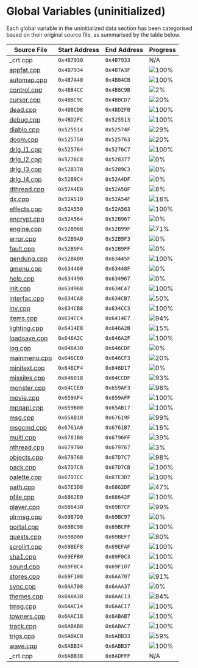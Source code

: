 # Global Variables (uninitialized)

Each global variable in the uninitialized data section has been categorised based on their original source file, as summarised by the table below.

| Source File                | Start Address | End Address | Progress                                                         |
|----------------------------|---------------|-------------|------------------------------------------------------------------|
| _crt.cpp                   | `0x4B7930`    | `0x4B7933`  | N/A                                                              |
| [appfat.cpp](appfat.h)     | `0x4B7934`    | `0x4B7A3F`  | ![100%](https://progress-bar.dev/100/ "(268/268 bytes)")         |
| [automap.cpp](automap.h)   | `0x4B7A40`    | `0x4B84CB`  | ![100%](https://progress-bar.dev/100/ "(2700/2700 bytes)")       |
| [control.cpp](control.h)   | `0x4B84CC`    | `0x4B8C9B`  | ![2%](https://progress-bar.dev/2/ "(56/2000 bytes)")             |
| [cursor.cpp](cursor.h)     | `0x4B8C9C`    | `0x4B8CD7`  | ![20%](https://progress-bar.dev/20/ "(12/60 bytes)")             |
| [dead.cpp](dead.h)         | `0x4B8CD8`    | `0x4BD2FB`  | ![100%](https://progress-bar.dev/100/ "(17956/17956 bytes)")     |
| [debug.cpp](debug.h)       | `0x4BD2FC`    | `0x525513`  | ![100%](https://progress-bar.dev/100/ "(426520/426520 bytes)")   |
| [diablo.cpp](diablo.h)     | `0x525514`    | `0x52574F`  | ![29%](https://progress-bar.dev/29/ "(169/572 bytes)")           |
| [doom.cpp](doom.h)         | `0x525750`    | `0x525763`  | ![20%](https://progress-bar.dev/20/ "(4/20 bytes)")              |
| [drlg_l1.cpp](drlg_l1.h)   | `0x525764`    | `0x5276C7`  | ![100%](https://progress-bar.dev/100/ "(8036/8036 bytes)")       |
| [drlg_l2.cpp](drlg_l2.h)   | `0x5276C8`    | `0x528377`  | ![0%](https://progress-bar.dev/0/ "(0/3248 bytes)")              |
| [drlg_l3.cpp](drlg_l3.h)   | `0x528378`    | `0x5289C3`  | ![0%](https://progress-bar.dev/0/ "(0/1612 bytes)")              |
| [drlg_l4.cpp](drlg_l4.h)   | `0x5289C4`    | `0x52A4DF`  | ![0%](https://progress-bar.dev/0/ "(0/6940 bytes)")              |
| [dthread.cpp](dthread.h)   | `0x52A4E0`    | `0x52A50F`  | ![8%](https://progress-bar.dev/8/ "(4/48 bytes)")                |
| [dx.cpp](dx.h)             | `0x52A510`    | `0x52A54F`  | ![18%](https://progress-bar.dev/18/ "(12/64 bytes)")             |
| [effects.cpp](effects.h)   | `0x52A550`    | `0x52A563`  | ![100%](https://progress-bar.dev/100/ "(20/20 bytes)")           |
| [encrypt.cpp](encrypt.h)   | `0x52A564`    | `0x52B967`  | ![0%](https://progress-bar.dev/0/ "(0/5124 bytes)")              |
| [engine.cpp](engine.h)     | `0x52B968`    | `0x52B99F`  | ![71%](https://progress-bar.dev/71/ "(40/56 bytes)")             |
| [error.cpp](error.h)       | `0x52B9A0`    | `0x52B9F3`  | ![0%](https://progress-bar.dev/0/ "(0/84 bytes)")                |
| [fault.cpp](fault.h)       | `0x52B9F4`    | `0x52B9FF`  | ![0%](https://progress-bar.dev/0/ "(0/12 bytes)")                |
| [gendung.cpp](gendung.h)   | `0x52BA00`    | `0x63445F`  | ![100%](https://progress-bar.dev/100/ "(1084000/1084000 bytes)") |
| [gmenu.cpp](gmenu.h)       | `0x634460`    | `0x63448F`  | ![0%](https://progress-bar.dev/0/ "(0/48 bytes)")                |
| [help.cpp](help.h)         | `0x634490`    | `0x634967`  | ![0%](https://progress-bar.dev/0/ "(0/1240 bytes)")              |
| [init.cpp](init.h)         | `0x634968`    | `0x634CA7`  | ![100%](https://progress-bar.dev/100/ "(832/832 bytes)")         |
| [interfac.cpp](interfac.h) | `0x634CA8`    | `0x634CB7`  | ![50%](https://progress-bar.dev/50/ "(8/16 bytes)")              |
| [inv.cpp](inv.h)           | `0x634CB8`    | `0x634CC3`  | ![100%](https://progress-bar.dev/100/ "(12/12 bytes)")           |
| [items.cpp](items.h)       | `0x634CC4`    | `0x6414E7`  | ![94%](https://progress-bar.dev/94/ "(48636/51236 bytes)")       |
| [lighting.cpp](lighting.h) | `0x6414E8`    | `0x646A2B`  | ![15%](https://progress-bar.dev/15/ "(3377/21828 bytes)")        |
| [loadsave.cpp](loadsave.h) | `0x646A2C`    | `0x646A2F`  | ![100%](https://progress-bar.dev/100/ "(4/4 bytes)")             |
| [log.cpp](log.h)           | `0x646A30`    | `0x646CDF`  | ![0%](https://progress-bar.dev/0/ "(4/688 bytes)")               |
| [mainmenu.cpp](mainmenu.h) | `0x646CE0`    | `0x646CF3`  | ![20%](https://progress-bar.dev/20/ "(4/20 bytes)")              |
| [minitext.cpp](minitext.h) | `0x646CF4`    | `0x646D17`  | ![0%](https://progress-bar.dev/0/ "(0/36 bytes)")                |
| [missiles.cpp](missiles.h) | `0x646D18`    | `0x64CCDF`  | ![93%](https://progress-bar.dev/93/ "(23004/24520 bytes)")       |
| [monster.cpp](monster.h)   | `0x64CCE0`    | `0x659AF3`  | ![98%](https://progress-bar.dev/98/ "(51736/52756 bytes)")       |
| [movie.cpp](movie.h)       | `0x659AF4`    | `0x659AFF`  | ![100%](https://progress-bar.dev/100/ "(12/12 bytes)")           |
| [mpqapi.cpp](mpqapi.h)     | `0x659B00`    | `0x65AB17`  | ![100%](https://progress-bar.dev/100/ "(4120/4120 bytes)")       |
| [msg.cpp](msg.h)           | `0x65AB18`    | `0x67619F`  | ![99%](https://progress-bar.dev/99/ "(112203/112264 bytes)")     |
| [msgcmd.cpp](msgcmd.h)     | `0x6761A0`    | `0x6761B7`  | ![16%](https://progress-bar.dev/16/ "(4/24 bytes)")              |
| [multi.cpp](multi.h)       | `0x6761B8`    | `0x6796FF`  | ![39%](https://progress-bar.dev/39/ "(5337/13640 bytes)")        |
| [nthread.cpp](nthread.h)   | `0x679700`    | `0x679767`  | ![3%](https://progress-bar.dev/3/ "(4/104 bytes)")               |
| [objects.cpp](objects.h)   | `0x679768`    | `0x67D7C7`  | ![98%](https://progress-bar.dev/98/ "(16300/16480 bytes)")       |
| [pack.cpp](pack.h)         | `0x67D7C8`    | `0x67D7CB`  | ![100%](https://progress-bar.dev/100/ "(4/4 bytes)")             |
| [palette.cpp](palette.h)   | `0x67D7CC`    | `0x67E3D7`  | ![100%](https://progress-bar.dev/100/ "(3084/3084 bytes)")       |
| [path.cpp](path.h)         | `0x67E3D8`    | `0x6862DF`  | ![47%](https://progress-bar.dev/47/ "(15600/32520 bytes)")       |
| [pfile.cpp](pfile.h)       | `0x6862E0`    | `0x68642F`  | ![100%](https://progress-bar.dev/100/ "(336/336 bytes)")         |
| [player.cpp](player.h)     | `0x686430`    | `0x69B7CF`  | ![99%](https://progress-bar.dev/99/ "(86884/86944 bytes)")       |
| [plrmsg.cpp](plrmsg.h)     | `0x69B7D0`    | `0x69BC97`  | ![0%](https://progress-bar.dev/0/ "(0/1224 bytes)")              |
| [portal.cpp](portal.h)     | `0x69BC98`    | `0x69BCFF`  | ![100%](https://progress-bar.dev/100/ "(104/104 bytes)")         |
| [quests.cpp](quests.h)     | `0x69BD00`    | `0x69BEF7`  | ![80%](https://progress-bar.dev/80/ "(404/504 bytes)")           |
| [scrollrt.cpp](scrollrt.h) | `0x69BEF8`    | `0x69EFAF`  | ![100%](https://progress-bar.dev/100/ "(12472/12472 bytes)")     |
| [sha1.cpp](sha1.h)         | `0x69EFB0`    | `0x69F0C3`  | ![100%](https://progress-bar.dev/100/ "(276/276 bytes)")         |
| [sound.cpp](sound.h)       | `0x69F0C4`    | `0x69F107`  | ![100%](https://progress-bar.dev/100/ "(68/68 bytes)")           |
| [stores.cpp](stores.h)     | `0x69F108`    | `0x6AA707`  | ![91%](https://progress-bar.dev/91/ "(42700/46592 bytes)")       |
| [sync.cpp](sync.h)         | `0x6AA708`    | `0x6AAA37`  | ![0%](https://progress-bar.dev/0/ "(0/816 bytes)")               |
| [themes.cpp](themes.h)     | `0x6AAA38`    | `0x6AAC13`  | ![84%](https://progress-bar.dev/84/ "(400/476 bytes)")           |
| [tmsg.cpp](tmsg.h)         | `0x6AAC14`    | `0x6AAC17`  | ![100%](https://progress-bar.dev/100/ "(4/4 bytes)")             |
| [towners.cpp](towners.h)   | `0x6AAC18`    | `0x6ABAB7`  | ![100%](https://progress-bar.dev/100/ "(3744/3744 bytes)")       |
| [track.cpp](track.h)       | `0x6ABAB8`    | `0x6ABAC7`  | ![100%](https://progress-bar.dev/100/ "(16/16 bytes)")           |
| [trigs.cpp](trigs.h)       | `0x6ABAC8`    | `0x6ABB33`  | ![59%](https://progress-bar.dev/59/ "(64/108 bytes)")            |
| [wave.cpp](wave.h)         | `0x6ABB34`    | `0x6ABB37`  | ![100%](https://progress-bar.dev/100/ "(4/4 bytes)")             |
| _crt.cpp                   | `0x6ABB38`    | `0x6ADFFF`  | N/A                                                              |
